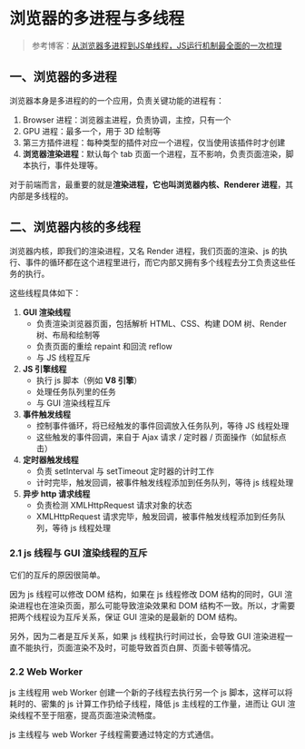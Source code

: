 # 浏览器的多进程与多线程
> 参考博客：[从浏览器多进程到JS单线程，JS运行机制最全面的一次梳理](https://segmentfault.com/a/1190000012925872)

## 一、浏览器的多进程
浏览器本身是多进程的的一个应用，负责关键功能的进程有：
1. Browser 进程：浏览器主进程，负责协调，主控，只有一个
2. GPU 进程：最多一个，用于 3D 绘制等
3. 第三方插件进程：每种类型的插件对应一个进程，仅当使用该插件时才创建
4. **浏览器渲染进程**：默认每个 tab 页面一个进程，互不影响，负责页面渲染，脚本执行，事件处理等。

对于前端而言，最重要的就是**渲染进程，它也叫浏览器内核、Renderer 进程**，其内部是多线程的。

## 二、浏览器内核的多线程
浏览器内核，即我们的渲染进程，又名 Render 进程，我们页面的渲染、js 的执行、事件的循环都在这个进程里进行，而它内部又拥有多个线程去分工负责这些任务的执行。

这些线程具体如下：
1. **GUI 渲染线程**
	- 负责渲染浏览器页面，包括解析 HTML、CSS、构建 DOM 树、Render 树、布局和绘制等
	- 负责页面的重绘 repaint 和回流 reflow
	- 与 JS 线程互斥
2. **JS 引擎线程**
	- 执行 js 脚本（例如 **V8 引擎**）
	- 处理任务队列里的任务
	- 与 GUI 渲染线程互斥
3. **事件触发线程**
	- 控制事件循环，将已经触发的事件回调放入任务队列，等待 JS 线程处理
	- 这些触发的事件回调，来自于 Ajax 请求 / 定时器 / 页面操作（如鼠标点击）
4. **定时器触发线程**
	- 负责 setInterval 与 setTimeout 定时器的计时工作
	- 计时完毕，触发回调，被事件触发线程添加到任务队列，等待 js 线程处理
5. **异步 http 请求线程**
	- 负责检测 XMLHttpRequest 请求对象的状态
	- XMLHttpRequest 请求完毕，触发回调，被事件触发线程添加到任务队列，等待 js 线程处理

### 2.1  js 线程与 GUI 渲染线程的互斥
它们的互斥的原因很简单。

因为 js 线程可以修改 DOM 结构，如果在 js 线程修改 DOM 结构的同时，GUI 渲染进程也在渲染页面，那么可能导致渲染效果和 DOM 结构不一致。所以，才需要把两个线程设为互斥关系，保证 GUI 渲染的是最新的 DOM 结构。

另外，因为二者是互斥关系，如果 js 线程执行时间过长，会导致 GUI 渲染进程一直不能执行，页面渲染不及时，可能导致首页白屏、页面卡顿等情况。


### 2.2 Web Worker
js 主线程用 web Worker 创建一个新的子线程去执行另一个 js 脚本，这样可以将耗时的、密集的 js 计算工作扔给子线程，降低 js 主线程的工作量，进而让 GUI 渲染线程不至于阻塞，提高页面渲染流畅度。

js 主线程与 web Worker 子线程需要通过特定的方式通信。


